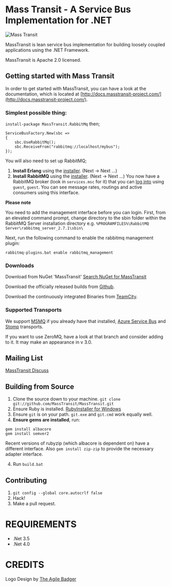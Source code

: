 Mass Transit - A Service Bus Implementation for .NET
=======

![Mass Transit](http://www.phatboyg.com/mt-logo.png "Mass Transit")

MassTransit is lean service bus implementation for building loosely coupled applications using the .NET Framework.

MassTransit is Apache 2.0 licensed.

## Getting started with Mass Transit

In order to get started with MassTransit, you can have a look at the documentation, which is located at [http://docs.masstransit-project.com/](http://docs.masstransit-project.com/).

### Simplest possible thing:

`install-package MassTransit.RabbitMq` then;

```
ServiceBusFactory.New(sbc =>
{
	sbc.UseRabbitMq();
	sbc.ReceiveFrom("rabbitmq://localhost/mybus");
});
```

You will also need to set up RabbitMQ; 

 1. **Install Erlang** using the [installer](http://www.erlang.org/download.html). (Next -> Next ...)
 2. **Install RabbitMQ** using the [installer](http://www.rabbitmq.com/download.html). (Next -> Next ...) You now have a RabbitMQ broker (look in `services.msc` for it) that you can [log into](http://localhost:55672/#/) using `guest`, `guest`. You can see message rates, routings and active consumers using this interface. 
 
**Please note** 

You need to add the management interface before you can login. First, from an elevated command prompt, change directory to the sbin folder within the RabbitMQ Server installation directory e.g. `%PROGRAMFILES%\RabbitMQ Server\rabbitmq_server_2.7.1\sbin\`

Next, run the following command to enable the rabbitmq management plugin:

	rabbitmq-plugins.bat enable rabbitmq_management 

### Downloads

Download from NuGet 'MassTransit' [Search NuGet for MassTransit](http://nuget.org/packages?q=masstransit)
 
Download the officially released builds from [Github](http://github.com/masstransit/masstransit/downloads/).
 
Download the continuously integrated Binaries from [TeamCity](http://teamcity.codebetter.com/viewType.html?buildTypeId=bt8&tab=buildTypeStatusDiv).

### Supported Transports

We support [MSMQ](http://readthedocs.org/docs/masstransit/en/latest/configuration/quickstart.html) if you already have that installed, [Azure Service Bus](https://github.com/mpsbroadband/MassTransit-AzureServiceBus) and [Stomp](https://github.com/enix/MassTransit-Stomp) transports. 

If you want to use ZeroMQ, have a look at that branch and consider adding to it. It may make an appearance in v 3.0.

## Mailing List

[MassTransit Discuss](http://groups.google.com/group/masstransit-discuss)

## Building from Source

 1. Clone the source down to your machine. 
   `git clone git://github.com/MassTransit/MassTransit.git`
 1. Ensure Ruby is installed. [RubyInstaller for Windows](http://rubyinstaller.org/)
 1. Ensure `git` is on your path. `git.exe` and `git.cmd` work equally well.
 1. **Ensure gems are installed**, run:

```
gem install albacore
gem install semver2
```
   Recent versions of rubyzip (which albacore is dependent on) have a different interface. Also `gem install zip-zip` to provide the necessary adapter interface.

4. Run `build.bat`

## Contributing

 1. `git config --global core.autocrlf false`
 1. Hack!
 1. Make a pull request.
 
# REQUIREMENTS
* .Net 3.5
* .Net 4.0

# CREDITS
Logo Design by [The Agile Badger](http://www.theagilebadger.com)
